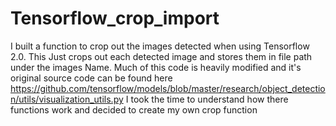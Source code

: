 # Tensorflow_crop_import
I built a function to crop out the images detected when using Tensorflow 2.0. This Just crops out each detected image and stores them in file path under the images Name.
Much of this code is heavily modified and it's original source code can be found here https://github.com/tensorflow/models/blob/master/research/object_detection/utils/visualization_utils.py
I took the time to understand how there functions work and decided to create my own crop function
